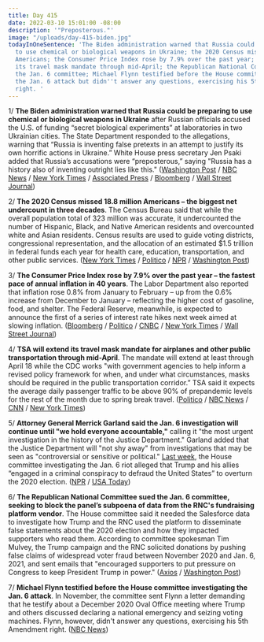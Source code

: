 ```yaml
---
title: Day 415
date: 2022-03-10 15:01:00 -08:00
description: '"Preposterous."'
image: "/uploads/day-415-biden.jpg"
todayInOneSentence: 'The Biden administration warned that Russia could be preparing
  to use chemical or biological weapons in Ukraine; the 2020 Census missed 18.8 million
  Americans; the Consumer Price Index rose by 7.9% over the past year; TSA will extend
  its travel mask mandate through mid-April; the Republican National Committee sued
  the Jan. 6 committee; Michael Flynn testified before the House committee investigating
  the Jan. 6 attack but didn''t answer any questions, exercising his 5th Amendment
  right. '
---
```


1/ **The Biden administration warned that Russia could be preparing to use chemical or biological weapons in Ukraine** after Russian officials accused the U.S. of funding “secret biological experiments” at laboratories in two Ukrainian cities. The State Department responded to the allegations, warning that “Russia is inventing false pretexts in an attempt to justify its own horrific actions in Ukraine.” White House press secretary Jen Psaki added that Russia’s accusations were  “preposterous,” saying "Russia has a history also of inventing outright lies like this." ([Washington Post](https://www.washingtonpost.com/world/2022/03/10/ukraine-russia-disinformation-us-biolabs-chemical-weapons/) / [NBC News](https://www.nbcnews.com/politics/national-security/us-warns-russia-use-chemical-weapons-false-flag-operation-ukraine-rcna19391) / [New York Times](https://www.nytimes.com/live/2022/03/10/world/ukraine-russia-war/accusations-fly-over-russian-disinformation-about-biological-weapons) / [Associated Press](https://apnews.com/article/russia-ukraine-europe-jen-psaki-chemical-weapons-weapons-of-mass-destruction-f01cedf434ec697034b2912696a3448b) / [Bloomberg](https://www.bloomberg.com/news/articles/2022-03-10/u-s-spy-chiefs-reject-russia-s-claims-of-ukraine-bioweapons?sref=MIBMEEoj) / [Wall Street Journal](https://www.wsj.com/articles/russian-accusations-of-biological-weapons-research-in-ukraine-stir-fears-of-broader-conflict-11646939931))

2/ **The 2020 Census missed 18.8 million Americans – the biggest net undercount in three decades**. The Census Bureau said that while the overall population total of 323 million was accurate, it undercounted the number of Hispanic, Black, and Native American residents and overcounted white and Asian residents. Census results are used to guide voting districts, congressional representation, and the allocation of an estimated $1.5 trillion in federal funds each year for health care, education, transportation, and other public services. ([New York Times](https://www.nytimes.com/2022/03/10/us/census-undercounted-population.html) / [Politico](https://www.politico.com/news/2022/03/10/2020-census-undercount-black-people-hispanics-native-americans-00016138) / [NPR](https://www.npr.org/2022/03/10/1083732104/2020-census-accuracy-undercount-overcount-data-quality) / [Washington Post](https://www.washingtonpost.com/dc-md-va/2022/03/10/2020-census-undercount-report/))

3/ **The Consumer Price Index rose by 7.9% over the past year – the fastest pace of annual inflation in 40 years**. The Labor Department also reported that inflation rose 0.8% from January to February – up from the 0.6% increase from December to January – reflecting the higher cost of gasoline, food, and shelter. The Federal Reserve, meanwhile, is expected to announce the first of a series of interest rate hikes next week aimed at slowing inflation. ([Bloomberg](https://www.bloomberg.com/news/articles/2022-03-10/u-s-inflation-hits-fresh-40-year-high-of-7-9-before-oil-spike?sref=MIBMEEoj) / [Politico](https://www.politico.com/news/2022/03/10/us-inflation-soars-to-40-year-high-00016043) / [CNBC](https://www.cnbc.com/2022/03/10/cpi-inflation-february-2022-.html) / [New York Times](https://www.nytimes.com/2022/03/10/business/economy/cpi-inflation-february-2022.html) / [Wall Street Journal](https://www.wsj.com/articles/us-inflation-consumer-price-index-february-2022-11646857681))

4/ **TSA will extend its travel mask mandate for airplanes and other public transportation through mid-April**. The mandate will extend at least through April 18 while the CDC works "with government agencies to help inform a revised policy framework for when, and under what circumstances, masks should be required in the public transportation corridor.” TSA said it expects the average daily passenger traffic to be above 90% of prepandemic levels for the rest of the month due to spring break travel. ([Politico](https://www.politico.com/news/2022/03/10/biden-administration-extends-masks-for-travel-through-april-18-00016097) / [NBC News](https://www.nbcnews.com/politics/white-house/tsa-extend-mask-mandate-planes-public-transportation-april-18-rcna19514) / [CNN](https://www.cnn.com/2022/03/10/politics/travel-mask-mandate/index.html) / [New York Times](https://www.nytimes.com/live/2022/03/10/world/covid-19-mandates-cases-vaccine#the-tsa-extends-its-mask-mandate-on-airplanes-and-public-transit-as-the-cdc-reviews-the-policys-future))

5/ **Attorney General Merrick Garland said the Jan. 6 investigation will continue until "we hold everyone accountable,"** calling it "the most urgent investigation in the history of the Justice Department." Garland added that the Justice Department will "not shy away" from investigations that may be seen as "controversial or sensitive or political." [Last week](https://whatthefuckjusthappenedtoday.com/2022/03/03/day-408/#1-the-house-select-committee-tasked), the House committee investigating the Jan. 6 riot alleged that Trump and his allies “engaged in a criminal conspiracy to defraud the United States” to overturn the 2020 election. ([NPR](https://www.npr.org/2022/03/10/1085016383/garland-says-the-jan-6-investigation-wont-end-until-everyone-is-held-to-account) / [USA Today](https://www.usatoday.com/story/news/politics/2022/03/10/garland-doj-wont-shy-away-jan-6-investigations/6984901001/))

6/ **The Republican National Committee sued the Jan. 6 committee, seeking to block the panel’s subpoena of data from the RNC's fundraising platform vendor**. The House committee said it needed the Salesforce data to investigate how Trump and the RNC used the platform to disseminate false statements about the 2020 election and how they impacted supporters who read them. According to committee spokesman Tim Mulvey, the Trump campaign and the RNC solicited donations by pushing false claims of widespread voter fraud between November 2020 and Jan. 6, 2021, and sent emails that "encouraged supporters to put pressure on Congress to keep President Trump in power." ([Axios](https://www.axios.com/rnc-lawsuit-salesforce-jan6-committee-05488227-4ea9-49ee-8208-52ead613db56.html) / [Washington Post](https://www.washingtonpost.com/politics/2022/03/10/rnc-sues-jan-6-committee-salesforce-vendor-republicans/))

7/ **Michael Flynn testified before the House committee investigating the Jan. 6 attack**. In November, the committee sent Flynn a letter demanding that he testify about a December 2020 Oval Office meeting where Trump and others discussed declaring a national emergency and seizing voting machines.  Flynn, however, didn't answer any questions, exercising his 5th Amendment right. ([NBC News](https://www.nbcnews.com/politics/congress/michael-flynn-testifies-closed-door-meeting-jan-6-committee-rcna19570))